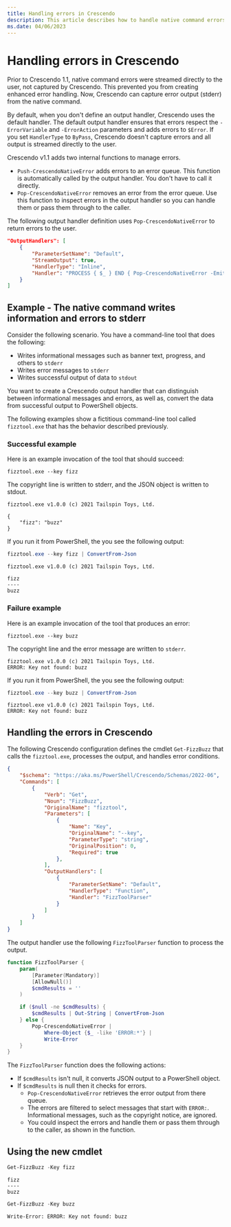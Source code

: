 ```yaml
---
title: Handling errors in Crescendo
description: This article describes how to handle native command errors in your Crescendo output handler.
ms.date: 04/06/2023
---
```

# Handling errors in Crescendo

Prior to Crescendo 1.1, native command errors were streamed directly to the user, not captured by
Crescendo. This prevented you from creating enhanced error handling. Now, Crescendo can capture
error output (stderr) from the native command.

By default, when you don't define an output handler, Crescendo uses the default handler. The default
output handler ensures that errors respect the `-ErrorVariable` and `-ErrorAction` parameters and
adds errors to `$Error`. If you set `HandlerType` to `ByPass`, Crescendo doesn't capture errors and
all output is streamed directly to the user.

Crescendo v1.1 adds two internal functions to manage errors.

- `Push-CrescendoNativeError` adds errors to an error queue. This function is automatically called
  by the output handler. You don't have to call it directly.
- `Pop-CrescendoNativeError` removes an error from the error queue. Use this function to inspect
  errors in the output handler so you can handle them or pass them through to the caller.

The following output handler definition uses `Pop-CrescendoNativeError` to return errors to the
user.

```json
"OutputHandlers": [
    {
        "ParameterSetName": "Default",
        "StreamOutput": true,
        "HandlerType": "Inline",
        "Handler": "PROCESS { $_ } END { Pop-CrescendoNativeError -EmitAsError }"
    }
]
```

## Example - The native command writes information and errors to stderr

Consider the following scenario. You have a command-line tool that does the following:

- Writes informational messages such as banner text, progress, and others to `stderr`
- Writes error messages to `stderr`
- Writes successful output of data to `stdout`

You want to create a Crescendo output handler that can distinguish between informational messages
and errors, as well as, convert the data from successful output to PowerShell objects.

The following examples show a fictitious command-line tool called `fizztool.exe` that has the
behavior described previously.

### Successful example

Here is an example invocation of the tool that should succeed:

```
fizztool.exe --key fizz
```

The copyright line is written to stderr, and the JSON object is written to stdout.

```Output
fizztool.exe v1.0.0 (c) 2021 Tailspin Toys, Ltd.

{
    "fizz": "buzz"
}
```

If you run it from PowerShell, the you see the following output:

```powershell
fizztool.exe --key fizz | ConvertFrom-Json
```

```Output
fizztool.exe v1.0.0 (c) 2021 Tailspin Toys, Ltd.

fizz
----
buzz
```

### Failure example

Here is an example invocation of the tool that produces an error:

```
fizztool.exe --key buzz
```

The copyright line and the error message are written to `stderr`.

```Output
fizztool.exe v1.0.0 (c) 2021 Tailspin Toys, Ltd.
ERROR: Key not found: buzz
```

If you run it from PowerShell, the you see the following output:

```powershell
fizztool.exe --key buzz | ConvertFrom-Json
```

```Output
fizztool.exe v1.0.0 (c) 2021 Tailspin Toys, Ltd.
ERROR: Key not found: buzz
```

## Handling the errors in Crescendo

The following Crescendo configuration defines the cmdlet `Get-FizzBuzz` that calls the
`fizztool.exe`, processes the output, and handles error conditions.

```json
{
    "$schema": "https://aka.ms/PowerShell/Crescendo/Schemas/2022-06",
    "Commands": [
        {
            "Verb": "Get",
            "Noun": "FizzBuzz",
            "OriginalName": "fizztool",
            "Parameters": [
                {
                    "Name": "Key",
                    "OriginalName": "--key",
                    "ParameterType": "string",
                    "OriginalPosition": 0,
                    "Required": true
                },
            ],
            "OutputHandlers": [
                {
                    "ParameterSetName": "Default",
                    "HandlerType": "Function",
                    "Handler": "FizzToolParser"
                }
            ]
        }
    ]
}
```

The output handler use the following `FizzToolParser` function to process the output.

```powershell
function FizzToolParser {
    param(
        [Parameter(Mandatory)]
        [AllowNull()]
        $cmdResults = ''
    )

    if ($null -ne $cmdResults) {
        $cmdResults | Out-String | ConvertFrom-Json
    } else {
        Pop-CrescendoNativeError |
            Where-Object {$_ -like 'ERROR:*'} |
            Write-Error
    }
}
```

The `FizzToolParser` function does the following actions:

- If `$cmdResults` isn't null, it converts JSON output to a PowerShell object.
- If `$cmdResults` is null then it checks for errors.
  - `Pop-CrescendoNativeError` retrieves the error output from there queue.
  - The errors are filtered to select messages that start with `ERROR:`. Informational messages,
    such as the copyright notice, are ignored.
  - You could inspect the errors and handle them or pass them through to the caller, as shown in the
    function.

## Using the new cmdlet

```powershell
Get-FizzBuzz -Key fizz
```

```Output
fizz
----
buzz
```

```powershell
Get-FizzBuzz -Key buzz
```

```Output
Write-Error: ERROR: Key not found: buzz
```
